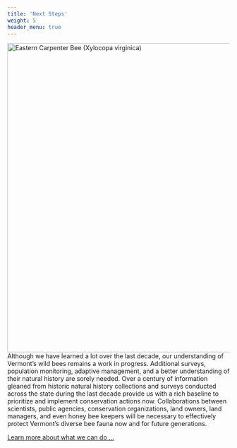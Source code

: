 ```yaml
---
title: 'Next Steps'
weight: 5
header_menu: true
---
```


<div class="doubleColumn">
<div>
<img src="images/Xylocopa virginica.jpg" alt="Eastern Carpenter Bee (Xylocopa virginica)" style="margin: 0px height: 700px; width: 700px">
</div>
<div>
Although we have learned a lot over the last decade, our understanding of Vermont’s wild bees remains a work in progress. Additional surveys, population monitoring, adaptive management, and a better understanding of their natural history are sorely needed. Over a century of information gleaned from historic natural history collections and surveys conducted across the state during the last decade provide us with a rich baseline to prioritize and implement conservation actions now. Collaborations between scientists, public agencies, conservation organizations, land owners, land managers, and even honey bee keepers will be necessary to effectively protect Vermont’s diverse bee fauna now and for future generations.


<a href="https://vtecostudies.github.io/SoBees_Next_Steps">Learn more about what we can do ...</a>
</div>
</div>
